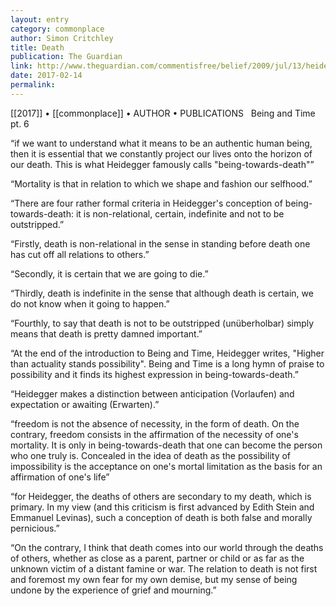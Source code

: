 ```yaml
---
layout: entry
category: commonplace
author: Simon Critchley
title: Death
publication: The Guardian
link: http://www.theguardian.com/commentisfree/belief/2009/jul/13/heidegger-being-time
date: 2017-02-14
permalink: 
---
```


[[2017]] • [[commonplace]] • AUTHOR • PUBLICATIONS 
 
Being and Time pt. 6

“if we want to understand what it means to be an authentic human being, then it is essential that we constantly project our lives onto the horizon of our death. This is what Heidegger famously calls "being-towards-death"”

“Mortality is that in relation to which we shape and fashion our selfhood.”

“There are four rather formal criteria in Heidegger's conception of being-towards-death: it is non-relational, certain, indefinite and not to be outstripped.”

“Firstly, death is non-relational in the sense in standing before death one has cut off all relations to others.”

“Secondly, it is certain that we are going to die.”

“Thirdly, death is indefinite in the sense that although death is certain, we do not know when it going to happen.”

“Fourthly, to say that death is not to be outstripped (unüberholbar) simply means that death is pretty damned important.”

“At the end of the introduction to Being and Time, Heidegger writes, "Higher than actuality stands possibility". Being and Time is a long hymn of praise to possibility and it finds its highest expression in being-towards-death.”

“Heidegger makes a distinction between anticipation (Vorlaufen) and expectation or awaiting (Erwarten).”

“freedom is not the absence of necessity, in the form of death. On the contrary, freedom consists in the affirmation of the necessity of one's mortality. It is only in being-towards-death that one can become the person who one truly is. Concealed in the idea of death as the possibility of impossibility is the acceptance on one's mortal limitation as the basis for an affirmation of one's life”

“for Heidegger, the deaths of others are secondary to my death, which is primary. In my view (and this criticism is first advanced by Edith Stein and Emmanuel Levinas), such a conception of death is both false and morally pernicious.”

“On the contrary, I think that death comes into our world through the deaths of others, whether as close as a parent, partner or child or as far as the unknown victim of a distant famine or war. The relation to death is not first and foremost my own fear for my own demise, but my sense of being undone by the experience of grief and mourning.”

